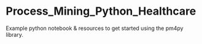# Process_Mining_Python_Healthcare
Example python notebook &amp; resources to get started using the pm4py library.
